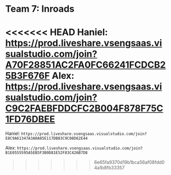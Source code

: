 # Team 7: Inroads
<<<<<<< HEAD
Haniel: https://prod.liveshare.vsengsaas.visualstudio.com/join?A70F28851AC2FA0FC66241FCDCB25B3F676F
Alex: https://prod.liveshare.vsengsaas.visualstudio.com/join?C9C2FAEBFDDCFC2B004F878F75C1FD76DBEE 
=======
Haniel: `https://prod.liveshare.vsengsaas.visualstudio.com/join?E8C9A61347A3A0A85E117DB83C9C08D62E44`

Alex: `https://prod.liveshare.vsengsaas.visualstudio.com/join?B1E0555595A5EB5F3B9D81E52F83C426B7D8  `
>>>>>>> 6e65fa9370d19b1bca56af08fdd04a1b8fb33357
